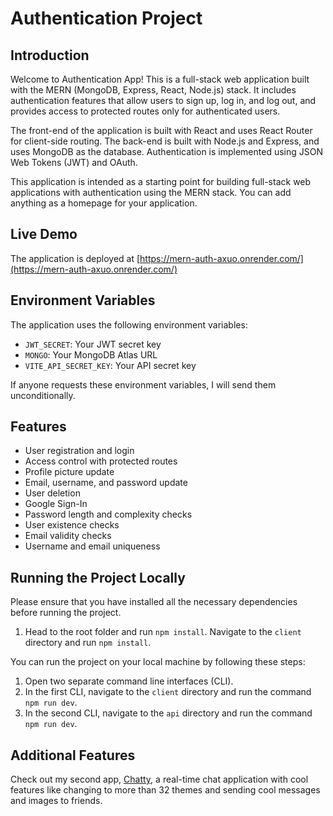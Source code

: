 # Authentication Project

## Introduction

Welcome to Authentication App! This is a full-stack web application built with the MERN (MongoDB, Express, React, Node.js) stack. It includes authentication features that allow users to sign up, log in, and log out, and provides access to protected routes only for authenticated users.

The front-end of the application is built with React and uses React Router for client-side routing. The back-end is built with Node.js and Express, and uses MongoDB as the database. Authentication is implemented using JSON Web Tokens (JWT) and OAuth.

This application is intended as a starting point for building full-stack web applications with authentication using the MERN stack. You can add anything as a homepage for your application.

## Live Demo

The application is deployed at [https://mern-auth-axuo.onrender.com/](https://mern-auth-axuo.onrender.com/)

## Environment Variables

The application uses the following environment variables:

- `JWT_SECRET`: Your JWT secret key
- `MONGO`: Your MongoDB Atlas URL
- `VITE_API_SECRET_KEY`: Your API secret key

If anyone requests these environment variables, I will send them unconditionally.

## Features

- User registration and login
- Access control with protected routes
- Profile picture update
- Email, username, and password update
- User deletion
- Google Sign-In
- Password length and complexity checks
- User existence checks
- Email validity checks
- Username and email uniqueness

## Running the Project Locally

Please ensure that you have installed all the necessary dependencies before running the project.

1. Head to the root folder and run `npm install`. Navigate to the `client` directory and run `npm install`.

You can run the project on your local machine by following these steps:

1. Open two separate command line interfaces (CLI).
2. In the first CLI, navigate to the `client` directory and run the command `npm run dev`.
3. In the second CLI, navigate to the `api` directory and run the command `npm run dev`.

## Additional Features

Check out my second app, [Chatty](https://chatty-tepr.onrender.com/), a real-time chat application with cool features like changing to more than 32 themes and sending cool messages and images to friends.